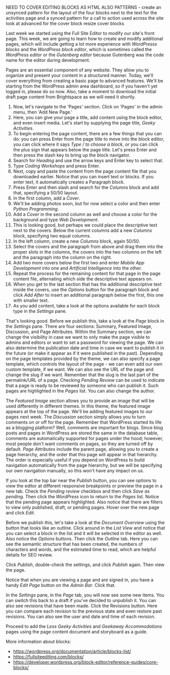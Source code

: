 NEED TO COVER EDITING BLOCKS AS HTML
ALSO PATTERNS - create an unsynced pattern for the layout of the four blocks next to the text for the activities page and a synced pattern for a call to action used across the site
look at advanced for the cover block
resize cover blocks 



Last week we started using the Full Site Editor to modify our site's front page. This week, we are going to learn how to create and modify additional pages, which will include getting a lot more experience with _WordPresss blocks_ and the _WordPress block editor_, which is sometimes called the _WordPress editor_ or the _Gutenberg editor_ because Gutenberg was the code name for the editor during development.

Pages are an essential component of any website. They allow you to organize and present your content in a structured manner. Today, we'll cover everything from creating a basic page to advanced features. We'll be starting from the WordPress admin area dashboard, so if you haven't yet logged in, please do so now. Also, take a moment to download the initial draft page content from Brightspace as we will need it shortly.

1. Now, let's navigate to the 'Pages' section. Click on 'Pages' in the admin menu, then 'Add New Page.'
2. Here, you can give your page a title, add content using the block editor, and even insert media. Let's start by supplying the page title, _Geeky Activities_.
3. To begin entering the page content, there are a few things that you can do: you can press Enter from the page title to move into the block editor, you can click where it says _Type / to choose a block_, or you can click the plus sign that appears below the page title. Let's press Enter and then press the slash key to bring up the block navigator.
4. Search for _Heading_ and use the arrow keys and Enter key to select that.
5. Type _Coding Workshops_ and press Enter.
6. Next, copy and paste the content from the page content file that you downloaded earlier. Notice that you can insert text or blocks. If you enter text, it automatically creates a Paragraph block.
7. Press Enter and then slash and search for the _Columns_ block and add that, specifying a 50/50 layout.
8. In the first column, add a _Cover_.
9. We'll be adding photos soon, but for now select a color and then enter _Python Programming_.
10. Add a _Cover_ in the second column as well and choose a color for the background and type _Web Development_.
11. This is looking good, but perhaps we could place the descriptive text next to the covers. Below the current columns add a new _Columns_ block, specifying two equal columns.
12. In the left column, create a new _Columns_ block, again 50/50.
13. Select the covers and the paragraph from above and drag them into the proper slots in the columns, the covers into the two columns on the left and the paragraph into the column on the right.
14. Add two more covers below the first two and enter _Mobile App Development_ into one and _Artificial Intelligence_ into the other.
15. Repeat the process for the remaining content for that page in the page content file, alternating which side the descriptive text appears on.
16. When you get to the last section that has the additional descriptive text inside the covers, use the _Options_ button for the paragraph block and click _Add After_ to insert an additional paragraph below the first, this one with smaller text.
17. As you add content, take a look at the options available for each block type in the _Settings_ pane.

That's looking good. Before we publish this, take a look at the _Page_ block in the _Settings_ pane. There are four sections: Summary, Featured Image, Discussion, and Page Attributes. Within the Summary section, we can change the visibility in case we want to only make the page visible to admins and editors or want to set a password for viewing the page. We can also determine the publication date and time in case we want to publish it in the future (or make it appear as if it were published in the past). Depending on the page templates provided by the theme, we can also specify a page template, which controls the layout of the page - we can even add our own custom template, if we want. We can also see the URL of the page and change the slug if we want. Remember that the slug is the last part of the permalink/URL of a page. Checking _Pending Review_ can be used to indicate that a page is ready to be reviewed by someone who can publish it. Such pages are highlighted in the _Pages_ list. You can also change the author.

The _Featured Image_ section allows you to provide an image that will be used differently in different themes. In this theme, the featured image appears at the top of the page. We'll be adding featured images to our pages next week. The _Discussion_ section simply allows you to turn comments on or off for the page. Remember that WordPress started its life as a blogging platform? Well, comments are important for blogs. Since blog posts and pages in WordPress are stored the same in the database table, comments are automatically supported for pages under the hood; however, most people don't want comments on pages, so they are turned off by default. _Page Attributes_ include the parent page, allowing you to create a page hierarchy, and the order that this page will appear in that hierarchy. The order is especially useful if you depend on WordPress to build navigation automatically from the page hierarchy, but we will be specifying our own navigation manually, so this won't have any impact on us.

If you look at the top bar near the _Publish_ button, you can see options to view the editor at different responsive breakpoints or preview the page in a new tab. Check the _Pending review_ checkbox and then click _Save as pending_. Then click the _WordPress_ icon to return to the _Pages_ list. Notice that the pending page appears highlighted. Also notice that there are filters to view only published, draft, or pending pages. Hover over the new page and click _Edit_.

Before we publish this, let's take a look at the _Document Overview_ using the button that looks like an outline. Click around in the _List View_ and notice that you can select a block in the list and it will be selected in the editor as well. Also notice the _Options_ buttons. Then click the _Outline_ tab. Here you can see the semantic structure that has been created, the numbers of characters and words, and the estimated time to read, which are helpful details for SEO review.

Click _Publish_, double-check the settings, and click _Publish_ again. Then view the page.

Notice that when you are viewing a page and are signed in, you have a handy _Edit Page_ button on the _Admin Bar_. Click that.

In the _Settings_ pane, in the _Page_ tab, you will now see some new items. You can switch this back to a draft if you've decided to unpublish it. You can also see revisions that have been made. Click the Revisions button. Here you can compare each revision to the previous state and even restore past revisions. You can also see the user and date and time of each revision.

Proceed to add the _Less Geeky Activities_ and _Geekaway Accommodations_ pages using the page content document and storyboard as a guide.

More information about blocks:

- <https://wordpress.org/documentation/article/blocks-list/>
- <https://fullsiteediting.com/blocks/>
- <https://developer.wordpress.org/block-editor/reference-guides/core-blocks/>
